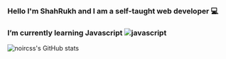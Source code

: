 ### Hello I'm ShahRukh and I am a self-taught web developer 💻
### I’m currently learning Javascript ![javascript](https://user-images.githubusercontent.com/95552151/158097266-846338ad-5745-405d-82e5-8585c6c10bfa.png)

<!--
**noircss/noircss** is a ✨ _special_ ✨ repository because its `README.md` (this file) appears on your GitHub profile.

Here are some ideas to get you started:

- 🔭 I’m currently working on ...
- 🌱 I’m currently learning ...
- 👯 I’m looking to collaborate on ...
- 🤔 I’m looking for help with ...
- 💬 Ask me about ...
- 📫 How to reach me: ...
- 😄 Pronouns: ...
- ⚡ Fun fact: ...
-->
![noircss's GitHub stats](https://github-readme-stats.vercel.app/api?username=noircss&show_icons=true&theme=dracula)
